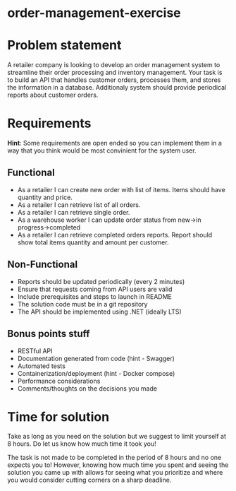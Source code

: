 # order-management-exercise

# Problem statement

A retailer company is looking to develop an order management system to streamline their order processing and inventory management. Your task is to build an API that handles customer orders, processes them, and stores the information in a database. Additionaly system should provide periodical reports about customer orders.

# Requirements

**Hint**: Some requirements are open ended so you can implement them in a way that you think would be most convinient for the system user.

## Functional
* As a retailer I can create new order with list of items. Items should have quantity and price.
* As a retailer I can retrieve list of all orders.
* As a retailer I can retrieve single order.
* As a warehouse worker I can update order status from new->in progress->completed
* As a retailer I can retrieve completed orders reports. Report should show total items quantity and amount per customer. 

## Non-Functional
* Reports should be updated periodically (every 2 minutes)
* Ensure that requests coming from API users are valid
* Include prerequisites and steps to launch in README
* The solution code must be in a git repository
* The API should be implemented using .NET (ideally LTS)

## Bonus points stuff
* RESTful API
* Documentation generated from code (hint - Swagger)
* Automated tests
* Containerization/deployment (hint - Docker compose)
* Performance considerations
* Comments/thoughts on the decisions you made

# Time for solution

Take as long as you need on the solution but we suggest to limit yourself at 8 hours. Do let us know how much time it took you!

The task is not made to be completed in the period of 8 hours and no one expects you to! However, knowing how much time you spent and seeing the solution you came up with allows for seeing what you prioritize and where you would consider cutting corners on a sharp deadline.

